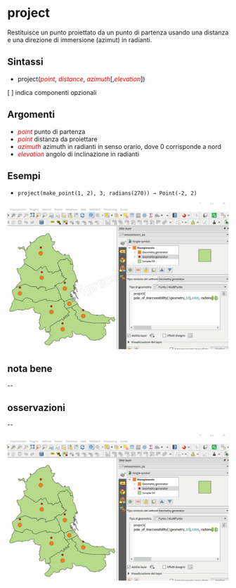 # project

Restituisce un punto proiettato da un punto di partenza usando una distanza e una direzione di immersione (azimut) in radianti.

## Sintassi

- project(_<span style="color:red;">point</span>_, _<span style="color:red;">distance</span>_, _<span style="color:red;">azimuth</span>_[,_<span style="color:red;">elevation</span>_])

[ ] indica componenti opzionali

## Argomenti

* _<span style="color:red;">point</span>_ punto di partenza
* _<span style="color:red;">point</span>_ distanza da proiettare
* _<span style="color:red;">azimuth</span>_ azimuth in radianti in senso orario, dove 0 corrisponde a nord
* _<span style="color:red;">elevation</span>_ angolo di inclinazione in radianti

## Esempi

* `project(make_point(1, 2), 3, radians(270)) → Point(-2, 2)`

![](../../img/geometria/project/project1.png)

## nota bene

--

## osservazioni

--

![](../../img/geometria/project/project1.gif)